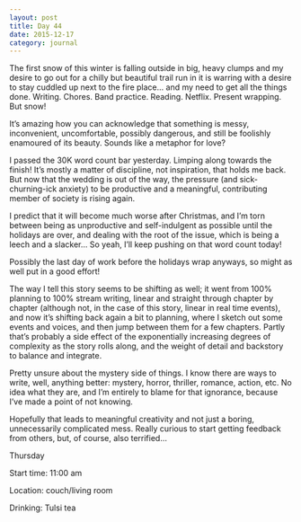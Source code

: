 ```yaml
---
layout: post
title: Day 44
date: 2015-12-17
category: journal
---
```


The first snow of this winter is falling outside in big, heavy clumps and my desire to go out for a chilly but beautiful trail run in it is warring with a desire to stay cuddled up next to the fire place... and my need to get all the things done. Writing. Chores. Band practice. Reading. Netflix. Present wrapping. But snow!

It’s amazing how you can acknowledge that something is messy, inconvenient, uncomfortable, possibly dangerous, and still be foolishly enamoured of its beauty. Sounds like a metaphor for love?

I passed the 30K word count bar yesterday. Limping along towards the finish! It’s mostly a matter of discipline, not inspiration, that holds me back. But now that the wedding is out of the way, the pressure (and sick-churning-ick anxiety) to be productive and a meaningful, contributing member of society is rising again. 

I predict that it will become much worse after Christmas, and I’m torn between being as unproductive and self-indulgent as possible until the holidays are over, and dealing with the root of the issue, which is being a leech and a slacker… So yeah, I’ll keep pushing on that word count today! 

Possibly the last day of work before the holidays wrap anyways, so might as well put in a good effort! 

The way I tell this story seems to be shifting as well; it went from 100% planning to 100% stream writing, linear and straight through chapter by chapter (although not, in the case of this story, linear in real time events), and now it’s shifting back again a bit to planning, where I sketch out some events and voices, and then jump between them for a few chapters. Partly that’s probably a side effect of the exponentially increasing degrees of complexity as the story rolls along, and the weight of detail and backstory to balance and integrate. 

Pretty unsure about the mystery side of things. I know there are ways to write, well, anything better: mystery, horror, thriller, romance, action, etc. No idea what they are, and I’m entirely to blame for that ignorance, because I’ve made a point of not knowing. 

Hopefully that leads to meaningful creativity and not just a boring, unnecessarily complicated mess. Really curious to start getting feedback from others, but, of course, also terrified…


Thursday

Start time: 11:00 am

Location: couch/living room

Drinking: Tulsi tea
